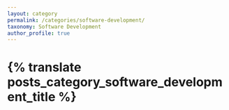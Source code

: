 ```yaml
---
layout: category
permalink: /categories/software-development/
taxonomy: Software Development
author_profile: true
---
```


# {% translate posts_category_software_development_title %}
